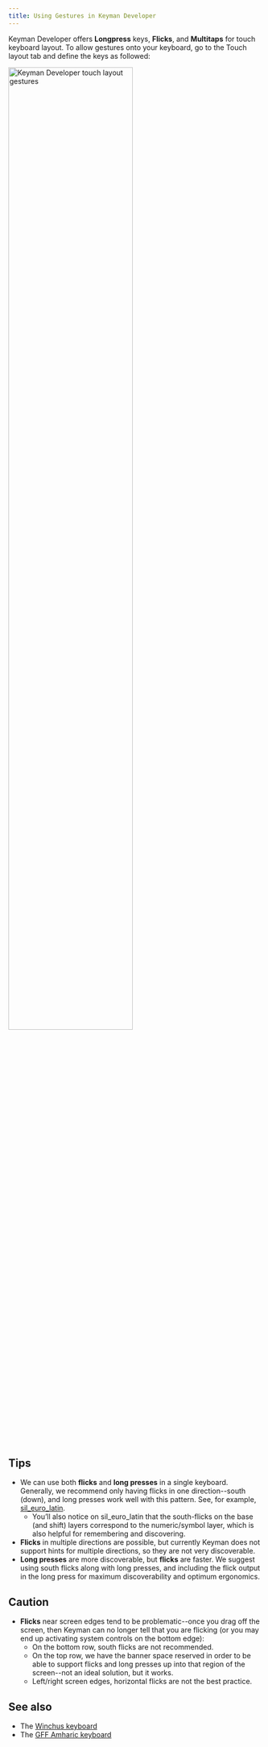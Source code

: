 ```yaml
---
title: Using Gestures in Keyman Developer
---
```


Keyman Developer offers **Longpress** keys, **Flicks**, and **Multitaps** for touch keyboard layout. To allow gestures onto your keyboard, go to the Touch layout tab and define the keys as followed:

<img src="../../../images/touch-layout-gestures.jpg" alt="Keyman Developer touch layout gestures" width="70%"/>

## Tips

* We can use both **flicks** and **long presses** in a single keyboard. Generally, we recommend only having flicks in one direction--south (down), and long presses work well with this pattern. See, for example, [sil_euro_latin](../../../../keyboard/sil_euro_latin/3.0.3/sil_euro_latin#toc-mobile-keyboard-layout). 
    * You’ll also notice on sil_euro_latin that the south-flicks on the base (and shift) layers correspond to the numeric/symbol layer, which is also helpful for remembering and discovering.
* **Flicks** in multiple directions are possible, but currently Keyman does not support hints for multiple directions, so they are not very discoverable.
* **Long presses** are more discoverable, but **flicks** are faster. We suggest using south flicks along with long presses, and including the flick output in the long press for maximum discoverability and optimum ergonomics.

## Caution

* **Flicks** near screen edges tend to be problematic--once you drag off the screen, then Keyman can no longer tell that you are flicking (or you may end up activating system controls on the bottom edge):
  * On the bottom row, south flicks are not recommended.
  * On the top row, we have the banner space reserved in order to be able to support flicks and long presses up into that region of the screen--not an ideal solution, but it works.
  * Left/right screen edges, horizontal flicks are not the best practice.

## See also

* The [Winchus keyboard](../../../../keyboard/winchus/1.4/winchus#guia-rapida-celular)
* The [GFF Amharic keyboard](../../../../keyboard/gff_amharic/3.2.1/gff_amharic#toc-using-this-keyboard)